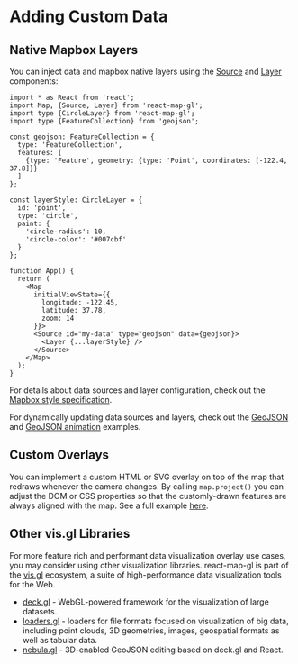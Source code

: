 # Adding Custom Data

## Native Mapbox Layers

You can inject data and mapbox native layers using the [Source](../api-reference/source.md) and [Layer](../api-reference/layer.md) components:

```tsx
import * as React from 'react';
import Map, {Source, Layer} from 'react-map-gl';
import type {CircleLayer} from 'react-map-gl';
import type {FeatureCollection} from 'geojson';

const geojson: FeatureCollection = {
  type: 'FeatureCollection',
  features: [
    {type: 'Feature', geometry: {type: 'Point', coordinates: [-122.4, 37.8]}}
  ]
};

const layerStyle: CircleLayer = {
  id: 'point',
  type: 'circle',
  paint: {
    'circle-radius': 10,
    'circle-color': '#007cbf'
  }
};

function App() {
  return (
    <Map
      initialViewState={{
        longitude: -122.45,
        latitude: 37.78,
        zoom: 14
      }}>
      <Source id="my-data" type="geojson" data={geojson}>
        <Layer {...layerStyle} />
      </Source>
    </Map>
  );
}
```

For details about data sources and layer configuration, check out the [Mapbox style specification](https://www.mapbox.com/mapbox-gl-js/style-spec).

For dynamically updating data sources and layers, check out the [GeoJSON](http://visgl.github.io/react-map-gl/examples/geojson) and [GeoJSON animation](http://visgl.github.io/react-map-gl/examples/geojson-animation) examples.


## Custom Overlays

You can implement a custom HTML or SVG overlay on top of the map that redraws whenever the camera changes. By calling `map.project()` you can adjust the DOM or CSS properties so that the customly-drawn features are always aligned with the map. See a full example [here](https://github.com/visgl/react-map-gl/tree/7.1-release/examples/custom-overlay).


## Other vis.gl Libraries

For more feature rich and performant data visualization overlay use cases, you may consider using other visualization libraries. react-map-gl is part of the [vis.gl](https://www.github.com/visgl) ecosystem, a suite of high-performance data visualization tools for the Web.

- [deck.gl](https://deck.gl) - WebGL-powered framework for the visualization of large datasets.
- [loaders.gl](https://loaders.gl) - loaders for file formats focused on visualization of big data, including point clouds, 3D geometries, images, geospatial formats as well as tabular data.
- [nebula.gl](https://nebula.gl) - 3D-enabled GeoJSON editing based on deck.gl and React.
